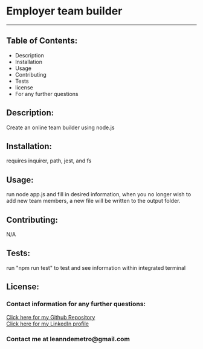 <!DOCTYPE html>
<html lang= "en">
<head>
<meta charset="UTF-8" />
<meta name="viewport" content="width=device-width, initial-scale=1.0">
<h1>Employer team builder</h1>
<hr>
</head>
<body>

<h2>Table of Contents:</h2>
    
<ul>
<li>Description</li>
<li>Installation</li>
<li>Usage</li>
<li>Contributing</li>
<li>Tests</li>
<li>license</li>
<li>For any further questions</li>
</ul>   

<h2>Description:</h2>
<p>Create an online team builder using node.js</p>

<h2>Installation:</h2>
<p>requires inquirer, path, jest, and fs</p>

<h2>Usage:</h2>
<p>run node app.js and fill in desired information, when you no longer wish to add new team members, a new file will be written to the output folder.</p>

<h2>Contributing:</h2>
<p>N/A</p>
    
<h2>Tests:</h2>
<p>run "npm run test" to test and see information within integrated terminal</p>

<h2>License:</h2>
<p></p>

<h3>Contact information for any further questions:</h3>
     
<a href="https://github.com/leanndemetro/Homework-10-OOP"> Click here for my Github Repository </a>
<br>
<a href="https://www.linkedin.com/in/alyssa-de-metro-59abba1b0/"> Click here for my LinkedIn profile </a>

<h3>Contact me at leanndemetro@gmail.com</h3>
</body> 
</html>